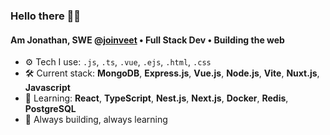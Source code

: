 ### Hello there 👋🏼

#### Am Jonathan, SWE @[joinveet](https://github.com/veethq) • Full Stack Dev • Building the web

- ⚙️ Tech I use: `.js`, `.ts`, `.vue`, `.ejs`, `.html`, `.css`
- 🛠️ Current stack: **MongoDB**, **Express.js**, **Vue.js**, **Node.js**, **Vite**, **Nuxt.js**, **Javascript**
- 🌱 Learning: **React**, **TypeScript**, **Nest.js**, **Next.js**, **Docker**, **Redis**, **PostgreSQL**
- 🧠 Always building, always learning
